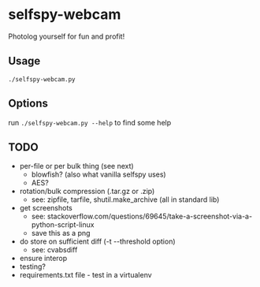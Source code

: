 selfspy-webcam
================================================================================

Photolog yourself for fun and profit!

Usage
--------------------------------------------------------------------------------

`./selfspy-webcam.py`


Options
--------------------------------------------------------------------------------

run `./selfspy-webcam.py --help` to find some help


TODO
--------------------------------------------------------------------------------
 - per-file or per bulk thing (see next)
   - blowfish? (also what vanilla selfspy uses)
   - AES?
 - rotation/bulk compression (.tar.gz or .zip)
   - see: zipfile, tarfile, shutil.make_archive (all in standard lib)
 - get screenshots
   - see: stackoverflow.com/questions/69645/take-a-screenshot-via-a-python-script-linux
   - save this as a png
 - do store on sufficient diff (-t --threshold option)
   - see: cvabsdiff
 - ensure interop
 - testing?
 - requirements.txt file - test in a virtualenv
